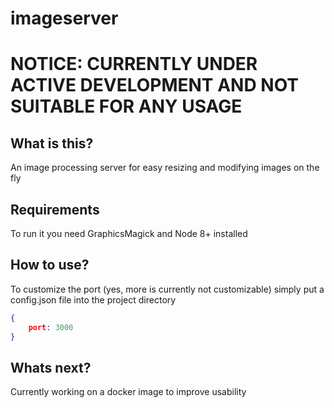 imageserver
===

# NOTICE: CURRENTLY UNDER ACTIVE DEVELOPMENT AND NOT SUITABLE FOR ANY USAGE

## What is this?
An image processing server for easy resizing and modifying images on the fly

## Requirements
To run it you need GraphicsMagick and Node 8+ installed

## How to use?
To customize the port (yes, more is currently not customizable) simply put a config.json file into the project directory

```json
{
    port: 3000
}
```

## Whats next?
Currently working on a docker image to improve usability